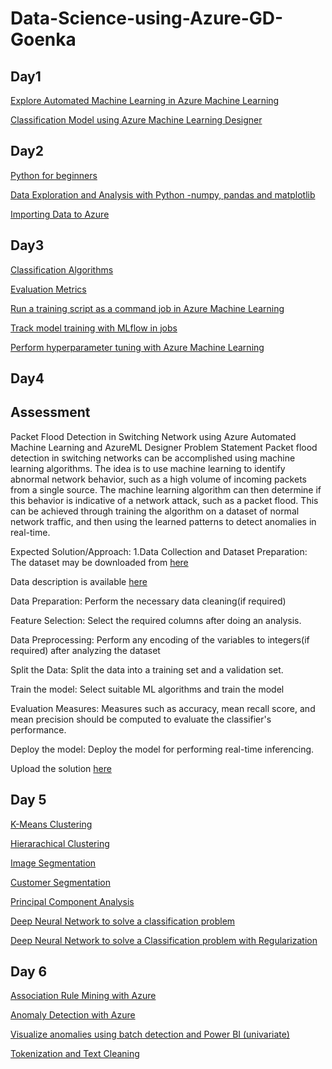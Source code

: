 # Data-Science-using-Azure-GD-Goenka
## Day1

[Explore Automated Machine Learning in Azure Machine Learning](https://microsoftlearning.github.io/mslearn-ai-fundamentals/Instructions/Labs/01-machine-learning.html)

[Classification Model using Azure Machine Learning Designer](https://microsoftlearning.github.io/AI-900-AIFundamentals/instructions/02b-create-classification-model.html)

## Day2

[Python for beginners](https://learn.microsoft.com/en-us/training/paths/beginner-python/)

[Data Exploration and Analysis with Python -numpy, pandas and matplotlib](https://learn.microsoft.com/en-us/training/modules/explore-analyze-data-with-python/)

[Importing Data to Azure](https://learn.microsoft.com/en-us/training/modules/make-data-available-azure-machine-learning/)

## Day3
[Classification Algorithms](https://github.com/dravidshankar/Data-Science-using-Azure-GD-Goenka/blob/main/Classification-Algorithms.ipynb)

[Evaluation Metrics](https://learn.microsoft.com/en-us/training/modules/fundamentals-machine-learning/5-binary-classification)

[Run a training script as a command job in Azure Machine Learning](https://learn.microsoft.com/en-us/training/modules/run-training-script-command-job-azure-machine-learning/)

[Track model training with MLflow in jobs](https://learn.microsoft.com/en-us/training/modules/train-models-training-mlflow-jobs/)

[Perform hyperparameter tuning with Azure Machine Learning](https://learn.microsoft.com/en-us/training/modules/perform-hyperparameter-tuning-azure-machine-learning-pipelines/)

## Day4

## Assessment

Packet Flood Detection in Switching Network using Azure Automated Machine Learning and AzureML Designer
Problem Statement
Packet flood detection in switching networks can be accomplished using machine learning algorithms. The idea is to use machine learning to identify abnormal network behavior, such as a high volume of incoming packets from a single source. The machine learning algorithm can then determine if this behavior is indicative of a network attack, such as a packet flood. This can be achieved through training the algorithm on a dataset of normal network traffic, and then using the learned patterns to detect anomalies in real-time.

Expected Solution/Approach:
1.Data Collection and Dataset Preparation: The dataset may be downloaded from [here](https://drive.google.com/file/d/1lwiUwCflAjqFyEdVbT6-rDW5q3VVddJf/view?usp=share_link)



Data description is available [here](https://archive.ics.uci.edu/ml/datasets/Burst+Header+Packet+%28BHP%29+flooding+attack+on+Optical+Burst+Switching+%28OBS%29+Network)

Data Preparation: Perform the necessary data cleaning(if required)

Feature Selection: Select the required columns after doing an analysis.

Data Preprocessing: Perform any encoding of the variables to integers(if required) after analyzing the dataset

Split the Data: Split the data into a training set and a validation set.

Train the model: Select suitable ML algorithms and train the model

Evaluation Measures: Measures such as accuracy, mean recall score, and mean precision should be computed to evaluate the classifier's performance.

Deploy the model: Deploy the model for performing real-time inferencing.


Upload the solution [here](https://github.com/dravidshankar/Data-Science-using-Azure-GD-Goenka/blob/main/User%20Guide-FDP%20on%20Data%20Mining%20using%20Microsoft%20Azure%20Training.pdf)


## Day 5

[K-Means Clustering](https://github.com/dravidshankar/Data-Science-using-Azure-GD-Goenka/blob/main/K_Means_Clustering.ipynb)

[Hierarachical Clustering](https://github.com/dravidshankar/Data-Science-using-Azure-GD-Goenka/blob/main/Agglomerative_Clustering.ipynb)

[Image Segmentation](https://github.com/dravidshankar/Data-Science-using-Azure-GD-Goenka/blob/main/Image_Segmentation_KMeans.ipynb)

[Customer Segmentation](https://github.com/dravidshankar/Data-Science-using-Azure-GD-Goenka/blob/main/Customer_Segmentation.ipynb)

[Principal Component Analysis](https://github.com/dravidshankar/Data-Science-using-Azure-GD-Goenka/blob/main/PCA.ipynb)


[Deep Neural Network to solve a classification problem](https://github.com/dravidshankar/Data-Science-using-Azure-GD-Goenka/blob/main/DNN_Classification.ipynb)

[Deep Neural Network to solve a Classification problem with Regularization](https://github.com/dravidshankar/Data-Science-using-Azure-GD-Goenka/blob/main/DNN_classification_with_dropout.ipynb)


## Day 6

[Association Rule Mining with Azure](https://github.com/dravidshankar/Data-Science-using-Azure-GD-Goenka/blob/main/Association_Rule_Mining.ipynb)

[Anomaly Detection with Azure](https://learn.microsoft.com/en-us/azure/ai-services/anomaly-detector/)

[Visualize anomalies using batch detection and Power BI (univariate)](https://learn.microsoft.com/en-us/azure/ai-services/anomaly-detector/tutorials/batch-anomaly-detection-powerbi)

[Tokenization and Text Cleaning](https://github.com/dravidshankar/Data-Science-using-Azure-GD-Goenka/blob/main/Tokenization_and_Text_Cleaning.ipynb)



